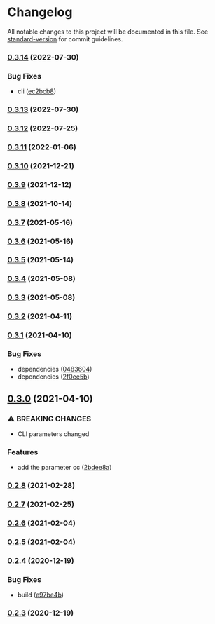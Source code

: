 # Changelog

All notable changes to this project will be documented in this file. See [standard-version](https://github.com/conventional-changelog/standard-version) for commit guidelines.

### [0.3.14](https://github.com/BlackGlory/ppx-inject/compare/v0.3.13...v0.3.14) (2022-07-30)


### Bug Fixes

* cli ([ec2bcb8](https://github.com/BlackGlory/ppx-inject/commit/ec2bcb8b73ebaf89fdcfd142d20ba26bd84b4948))

### [0.3.13](https://github.com/BlackGlory/ppx-inject/compare/v0.3.12...v0.3.13) (2022-07-30)

### [0.3.12](https://github.com/BlackGlory/ppx-inject/compare/v0.3.11...v0.3.12) (2022-07-25)

### [0.3.11](https://github.com/BlackGlory/ppx-inject/compare/v0.3.10...v0.3.11) (2022-01-06)

### [0.3.10](https://github.com/BlackGlory/ppx-inject/compare/v0.3.9...v0.3.10) (2021-12-21)

### [0.3.9](https://github.com/BlackGlory/ppx-inject/compare/v0.3.8...v0.3.9) (2021-12-12)

### [0.3.8](https://github.com/BlackGlory/ppx-inject/compare/v0.3.7...v0.3.8) (2021-10-14)

### [0.3.7](https://github.com/BlackGlory/ppx-inject/compare/v0.3.6...v0.3.7) (2021-05-16)

### [0.3.6](https://github.com/BlackGlory/ppx-inject/compare/v0.3.5...v0.3.6) (2021-05-16)

### [0.3.5](https://github.com/BlackGlory/ppx-inject/compare/v0.3.4...v0.3.5) (2021-05-14)

### [0.3.4](https://github.com/BlackGlory/ppx-inject/compare/v0.3.3...v0.3.4) (2021-05-08)

### [0.3.3](https://github.com/BlackGlory/ppx-inject/compare/v0.3.2...v0.3.3) (2021-05-08)

### [0.3.2](https://github.com/BlackGlory/ppx-inject/compare/v0.3.1...v0.3.2) (2021-04-11)

### [0.3.1](https://github.com/BlackGlory/ppx-inject/compare/v0.3.0...v0.3.1) (2021-04-10)


### Bug Fixes

* dependencies ([0483604](https://github.com/BlackGlory/ppx-inject/commit/048360434985276d545b9a3d6d72b3dab1857e50))
* dependencies ([2f0ee5b](https://github.com/BlackGlory/ppx-inject/commit/2f0ee5b4541c4355f754dfd48cda4fafb62eb255))

## [0.3.0](https://github.com/BlackGlory/ppx-inject/compare/v0.2.8...v0.3.0) (2021-04-10)


### ⚠ BREAKING CHANGES

* CLI parameters changed

### Features

* add the parameter cc ([2bdee8a](https://github.com/BlackGlory/ppx-inject/commit/2bdee8a37073ed3d1c6c9f2078bdf9aa37bdd6d7))

### [0.2.8](https://github.com/BlackGlory/ppx-inject/compare/v0.2.7...v0.2.8) (2021-02-28)

### [0.2.7](https://github.com/BlackGlory/ppx-inject/compare/v0.2.6...v0.2.7) (2021-02-25)

### [0.2.6](https://github.com/BlackGlory/ppx-inject/compare/v0.2.5...v0.2.6) (2021-02-04)

### [0.2.5](https://github.com/BlackGlory/ppx-inject/compare/v0.2.4...v0.2.5) (2021-02-04)

### [0.2.4](https://github.com/BlackGlory/ppx-inject/compare/v0.2.3...v0.2.4) (2020-12-19)


### Bug Fixes

* build ([e97be4b](https://github.com/BlackGlory/ppx-inject/commit/e97be4b57f256d8fb9932b8629adc8acf17f7489))

### [0.2.3](https://github.com/BlackGlory/ppx-inject/compare/v0.2.2...v0.2.3) (2020-12-19)
